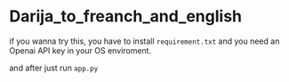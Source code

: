 ﻿# Darija_to_freanch_and_english


if you wanna try this, you have to install `requirement.txt` and you need an Openai API key in your OS enviroment.


and after just run `app.py`
